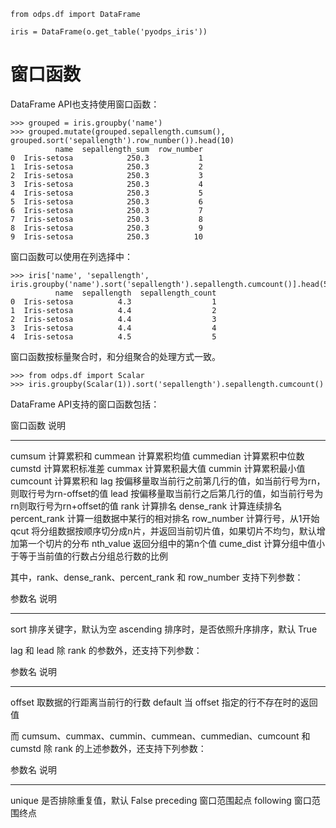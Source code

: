 ``` {.sourceCode .python}
from odps.df import DataFrame
```

``` {.sourceCode .python}
iris = DataFrame(o.get_table('pyodps_iris'))
```

窗口函数
========

DataFrame API也支持使用窗口函数：

``` {.sourceCode .python}
>>> grouped = iris.groupby('name')
>>> grouped.mutate(grouped.sepallength.cumsum(), grouped.sort('sepallength').row_number()).head(10)
          name  sepallength_sum  row_number
0  Iris-setosa            250.3           1
1  Iris-setosa            250.3           2
2  Iris-setosa            250.3           3
3  Iris-setosa            250.3           4
4  Iris-setosa            250.3           5
5  Iris-setosa            250.3           6
6  Iris-setosa            250.3           7
7  Iris-setosa            250.3           8
8  Iris-setosa            250.3           9
9  Iris-setosa            250.3          10
```

窗口函数可以使用在列选择中：

``` {.sourceCode .python}
>>> iris['name', 'sepallength', iris.groupby('name').sort('sepallength').sepallength.cumcount()].head(5)
          name  sepallength  sepallength_count
0  Iris-setosa          4.3                  1
1  Iris-setosa          4.4                  2
2  Iris-setosa          4.4                  3
3  Iris-setosa          4.4                  4
4  Iris-setosa          4.5                  5
```

窗口函数按标量聚合时，和分组聚合的处理方式一致。

``` {.sourceCode .python}
>>> from odps.df import Scalar
>>> iris.groupby(Scalar(1)).sort('sepallength').sepallength.cumcount()
```

DataFrame API支持的窗口函数包括：

  窗口函数 说明   
  --------------- ---------------------------------------------------------------------------------------
  cumsum          计算累积和
  cummean         计算累积均值
  cummedian       计算累积中位数
  cumstd          计算累积标准差
  cummax          计算累积最大值
  cummin          计算累积最小值
  cumcount        计算累积和
  lag             按偏移量取当前行之前第几行的值，如当前行号为rn，则取行号为rn-offset的值
  lead            按偏移量取当前行之后第几行的值，如当前行号为rn则取行号为rn+offset的值
  rank            计算排名
  dense\_rank     计算连续排名
  percent\_rank   计算一组数据中某行的相对排名
  row\_number     计算行号，从1开始
  qcut            将分组数据按顺序切分成n片，并返回当前切片值，如果切片不均匀，默认增加第一个切片的分布
  nth\_value      返回分组中的第n个值
  cume\_dist      计算分组中值小于等于当前值的行数占分组总行数的比例

其中，rank、dense\_rank、percent\_rank 和 row\_number 支持下列参数：

  参数名 说明   
  ------------- -------------------------------------
  sort          排序关键字，默认为空
  ascending     排序时，是否依照升序排序，默认 True

lag 和 lead 除 rank 的参数外，还支持下列参数：

  参数名 说明   
  ------------- ------------------------------------
  offset        取数据的行距离当前行的行数
  default       当 offset 指定的行不存在时的返回值

而 cumsum、cummax、cummin、cummean、cummedian、cumcount 和 cumstd 除
rank 的上述参数外，还支持下列参数：

  参数名 说明   
  ------------- ----------------------------
  unique        是否排除重复值，默认 False
  preceding     窗口范围起点
  following     窗口范围终点


